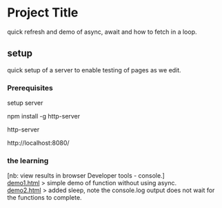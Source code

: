 
# Project Title

quick refresh and demo of async, await and how to fetch in a loop.

## setup  

quick setup of a server to enable testing of pages as we edit.

### Prerequisites  

setup server

npm install -g http-server    

http-server    

http://localhost:8080/    


### the learning

[nb: view results in browser Developer tools - console.]  
[demo1.html](demo1.html)  > simple demo of function without using async.  
[demo2.html](demo2.html)  > added sleep, note the console.log output does not wait for the functions to complete.  
